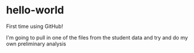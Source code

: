 # hello-world
First time using GitHub!

I'm going to pull in one of the files from the student data and try and do my own preliminary analysis

